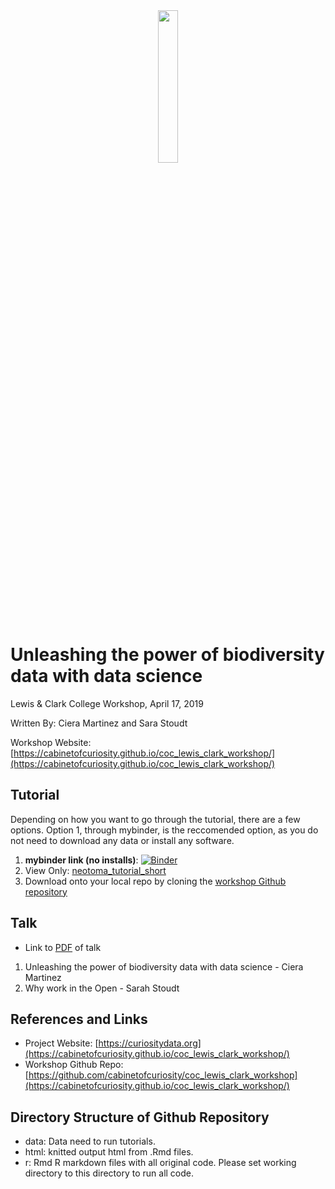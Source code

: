 <div style="text-align:center"><img src ="http://curiositydata.org/assets/img/cabinetIcon-01.png" width="25%" height="25%"/></div>

# Unleashing the power of biodiversity data with data science
Lewis & Clark College Workshop, April 17, 2019

Written By: Ciera Martinez and Sara Stoudt

Workshop Website: [https://cabinetofcuriosity.github.io/coc_lewis_clark_workshop/](https://cabinetofcuriosity.github.io/coc_lewis_clark_workshop/)

## Tutorial

Depending on how you want to go through the tutorial, there are a few options. Option 1, through mybinder, is the reccomended option, as you do not need to download any data or install any software.

1. **mybinder link (no installs)**: [![Binder](https://mybinder.org/badge_logo.svg)](https://mybinder.org/v2/gh/cabinetofcuriosity/coc_lewis_clark_workshop/master?urlpath=rstudio) 
2. View Only: [neotoma_tutorial_short](html/neotoma_tutorial_short.html)
3. Download onto your local repo by cloning the [workshop Github repository](https://github.com/cabinetofcuriosity/coc_lewis_clark_workshop)

## Talk

- Link to [PDF]() of talk

1. Unleashing the power of biodiversity data with data science - Ciera Martinez
2. Why work in the Open - Sarah Stoudt

## References and Links

- Project Website: [https://curiositydata.org](https://cabinetofcuriosity.github.io/coc_lewis_clark_workshop/)
- Workshop Github Repo: [https://github.com/cabinetofcuriosity/coc_lewis_clark_workshop](https://cabinetofcuriosity.github.io/coc_lewis_clark_workshop/)

Directory Structure of Github Repository
---------------------

- data: Data need to run tutorials. 
- html: knitted output html from .Rmd files.
- r: Rmd R markdown files with all original code. Please set working directory to this directory to run all code.
